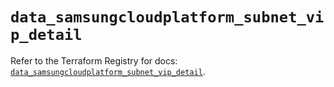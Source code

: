 # `data_samsungcloudplatform_subnet_vip_detail`

Refer to the Terraform Registry for docs: [`data_samsungcloudplatform_subnet_vip_detail`](https://registry.terraform.io/providers/samsungsdscloud/samsungcloudplatform/3.13.0/docs/data-sources/subnet_vip_detail).
